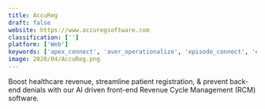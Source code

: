 ```yaml
---
title: AccuReg
draft: false 
website: https://www.accuregsoftware.com
classification: ['']
platform: ['Web']
keywords: ['apex_connect', 'aver_operationalize', 'episode_connect', 'episode_manager', 'lexisnexis_memberpoint', 'physician_coder', 'quadax_health_systems_solutions', 'simplee', 'softcure_hospital_software', 'trusthub', 'iclinic', 'nthrive']
image: 2020/04/AccuReg.png
---
```

Boost healthcare revenue, streamline patient registration, & prevent back-end denials with our AI driven front-end Revenue Cycle Management (RCM) software.